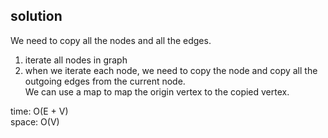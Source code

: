 ## solution
We need to copy all the nodes and all the edges.<br>
1. iterate all nodes in graph
2. when we iterate each node, we need to copy the node and copy all the outgoing edges from the current node.<br>
We can use a map to map the origin vertex to the copied vertex.<br>

time: O(E + V)<br>
space: O(V)
